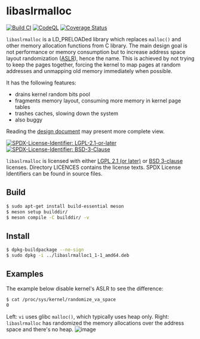# libaslrmalloc
[![Build CI](https://github.com/topimiettinen/libaslrmalloc/workflows/GitHub%20CI/badge.svg)](https://github.com/topimiettinen/libaslrmalloc/actions?query=workflow%3A%22GitHub+CI%22)
[![CodeQL](https://github.com/topimiettinen/libaslrmalloc/workflows/CodeQL/badge.svg)](https://github.com/topimiettinen/libaslrmalloc/actions?query=workflow%3ACodeQL)
[![Coverage Status](https://coveralls.io/repos/github/topimiettinen/libaslrmalloc/badge.svg?branch=master)](https://coveralls.io/github/topimiettinen/libaslrmalloc?branch=master)

`libaslrmalloc` is a LD_PRELOADed library which replaces `malloc()` and other memory allocation functions from C library.
The main design goal is not performance or memory consumption but to increase address space
layout randomization ([ASLR](https://en.wikipedia.org/wiki/Address_space_layout_randomization)), hence the name.
This is achieved by not trying to keep the pages together, forcing the kernel to map
pages at random addresses and unmapping old memory immediately when possible.

It has the following features:
* drains kernel random bits pool
* fragments memory layout, consuming more memory in kernel page tables
* trashes caches, slowing down the system
* also buggy

Reading the [design document](/DESIGN.md) may present more complete view.

[![SPDX-License-Identifier: LGPL-2.1-or-later](https://img.shields.io/static/v1?label=SPDX-License-Identifier&message=LGPL-2.1-or-later&color=blue&logo=open-source-initiative&logoColor=white&logoWidth=10&style=flat-square)](LICENSES/LGPL-2.1-or-later)
[![SPDX-License-Identifier: BSD-3-Clause](https://img.shields.io/static/v1?label=SPDX-License-Identifier&message=BSD-3-Clause&color=blue&logo=open-source-initiative&logoColor=white&logoWidth=10&style=flat-square)](LICENSES/BSD-3-Clause)

`libaslrmalloc` is licensed with either [LGPL 2.1 (or later)](LICENSES/LGPL-2.1-or-later) or [BSD 3-clause](LICENSES/BSD-3-Clause) licenses.
Directory LICENCES contains the license texts.
SPDX License Identifiers can be found in source files.

## Build

```bash
$ sudo apt-get install build-essential meson
$ meson setup builddir/
$ meson compile -C builddir/ -v
```

## Install

```bash
$ dpkg-buildpackage --no-sign
$ sudo dpkg -i ../libaslrmalloc1_1-1_amd64.deb
```

## Examples

The example below disable kernel's ASLR to see the difference:
```bash
$ cat /proc/sys/kernel/randomize_va_space
0
```
Left: `vi` uses glibc `malloc()`, which typically uses heap only.
Right: `libaslrmalloc` has randomized the memory allocations over the address space and there's no heap. 
![image](https://user-images.githubusercontent.com/18518033/136421943-0bc63685-17b4-42af-8ae1-73618bbafd2a.png)
